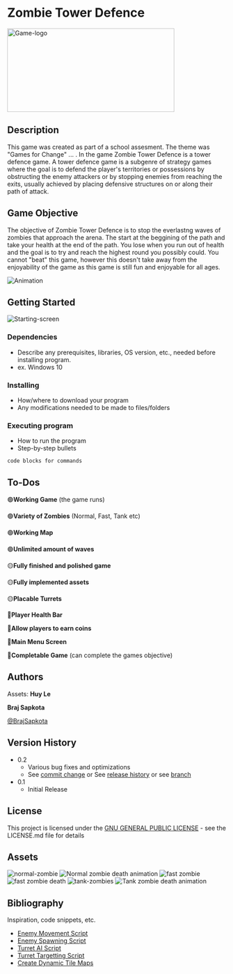 # Zombie Tower Defence

<img width="384" height="192" alt="Game-logo" src="https://github.com/user-attachments/assets/46903789-7a7d-4bac-ac8e-022eaea2caf5" />




## Description

This game was created as part of a school assesment. The theme was "Games for Change" ... . In the game Zombie Tower Defence is a tower defence game. A tower defence game is a subgenre of strategy games where the goal is to defend the player's territories or possessions by obstructing the enemy attackers or by stopping enemies from reaching the exits, usually achieved by placing defensive structures on or along their path of attack.

## Game Objective
The objective of Zombie Tower Defence is to stop the everlastng waves of zombies that approach the arena. The start at the beggining of the path and take your health at the end of the path. You lose when you run out of health and the goal is to try and reach the highest round you possibly could. You cannot "beat" this game, however this doesn't take away from the enjoyability of the game as this game is still fun and enjoyable for all ages.

![Animation](https://github.com/user-attachments/assets/96f2859b-3e4d-44f3-a00e-01b493cb1719)


## Getting Started
![Starting-screen](https://github.com/user-attachments/assets/fdef5862-ea36-4f2a-865d-83eb2b62f6e6)

### Dependencies

* Describe any prerequisites, libraries, OS version, etc., needed before installing program.
* ex. Windows 10

### Installing

* How/where to download your program
* Any modifications needed to be made to files/folders

### Executing program

* How to run the program
* Step-by-step bullets
```
code blocks for commands
```

## To-Dos
🟢**Working Game** (the game runs)

🟢**Variety of Zombies** (Normal, Fast, Tank etc)

🟢**Working Map**

🟢**Unlimited amount of waves**

🟡**Fully finished and polished game**

🟡**Fully implemented assets**

🟡**Placable Turrets**

🔴**Player Health Bar**

🔴**Allow players to earn coins**

🔴**Main Menu Screen**

🔴**Completable Game** (can complete the games objective)

## Authors
Assets: **Huy Le**

**Braj Sapkota**

[@BrajSapkota](https://github.com/BrajSapkota)

## Version History

* 0.2
    * Various bug fixes and optimizations
    * See [commit change]() or See [release history]() or see [branch]()
* 0.1
    * Initial Release

## License

This project is licensed under the <ins>GNU GENERAL PUBLIC LICENSE</ins> - see the LICENSE.md file for details

## Assets

![normal-zombie](https://github.com/user-attachments/assets/870df2be-7dd0-49bb-afc5-b8ba397d6510)
![Normal zombie death animation](https://github.com/user-attachments/assets/1e4cb874-204a-4bda-af7c-658b68bc3a14)
![fast zombie](https://github.com/user-attachments/assets/ed6357db-e99a-4c2a-8633-f19e787a4ac8)
![fast zombie death](https://github.com/user-attachments/assets/19c672b6-1bcd-4bfe-a34b-f5d8e76e33cb)
![tank-zombies](https://github.com/user-attachments/assets/67d01d16-526a-43ed-8371-8ce2a139a4f9)
![Tank zombie death animation](https://github.com/user-attachments/assets/32c19579-218e-4967-8f5f-08c23afe37b6)


## Bibliography

Inspiration, code snippets, etc.
* [Enemy Movement Script](https://www.youtube.com/watch?v=ValNNMB1s3U&list=PLJqgAlQY92wDFEynd67IhzcdUOxdC70nc&index=7)
* [Enemy Spawning Script](https://www.youtube.com/watch?v=hDtDI0uX42M&list=PLJqgAlQY92wDFEynd67IhzcdUOxdC70nc&index=6)
* [Turret AI Script](https://www.youtube.com/watch?v=Moamtkc3rcY&list=PLJqgAlQY92wDFEynd67IhzcdUOxdC70nc&index=5)
* [Turret Targetting Script](https://www.youtube.com/watch?v=dTzENINp6dA&list=PLJqgAlQY92wDFEynd67IhzcdUOxdC70nc&index=4)
* [Create Dynamic Tile Maps](https://www.youtube.com/watch?v=g83_gwEO0kM&t=185s)
